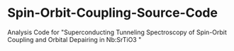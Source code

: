 # Spin-Orbit-Coupling-Source-Code
Analysis Code for "Superconducting Tunneling Spectroscopy of Spin-Orbit Coupling and Orbital Depairing in Nb:SrTiO3 "
